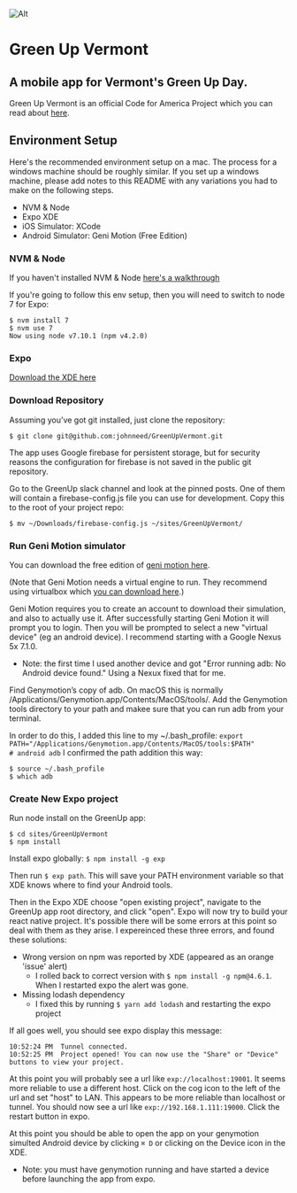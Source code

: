 
![Alt](/assets/images/app.png "Green Up Vermont Logo")
# Green Up Vermont
## A mobile app for Vermont's Green Up Day.
Green Up Vermont is an official Code for America Project which you can read about [here](http://codeforbtv.org/projects/greenup-app).

## Environment Setup
Here's the recommended environment setup on a mac.  The process for a windows machine should be roughly similar.  If you set up a windows machine, please add notes to this README with any variations you had to make on the following steps.

* NVM & Node
* Expo XDE
* iOS Simulator: XCode
* Android Simulator: Geni Motion (Free Edition)

### NVM & Node
If you haven't installed NVM & Node [here's a walkthrough](https://www.taniarascia.com/how-to-install-and-use-node-js-and-npm-mac-and-windows/)

If you're going to follow this env setup, then you will need to switch to node 7 for Expo:
```
$ nvm install 7
$ nvm use 7
Now using node v7.10.1 (npm v4.2.0)
```

### Expo
[Download the XDE here](https://expo.io/tools#xde)

### Download Repository
Assuming you've got git installed, just clone the repository:
```
$ git clone git@github.com:johnneed/GreenUpVermont.git
```

The app uses Google firebase for persistent storage, but for security reasons the configuration for firebase is not saved in the public git repository.

Go to the GreenUp slack channel and look at the pinned posts.  One of them will contain a firebase-config.js file you can use for development.  Copy this to the root of your project repo:
```
$ mv ~/Downloads/firebase-config.js ~/sites/GreenUpVermont/
```

### Run Geni Motion simulator
You can download the free edition of [geni motion here](https://www.genymotion.com/download/).

(Note that Geni Motion needs a virtual engine to run.  They recommend using virtualbox which [you can download here](https://www.virtualbox.org/wiki/Downloads).)

Geni Motion requires you to create an account to download their simulation, and also to actually use it.  After successfully starting Geni Motion it will prompt you to login.  Then you will be prompted to select a new "virtual device" (eg an android device).  I recommend starting with a Google Nexus 5x 7.1.0.
- Note: the first time I used another device and got "Error running adb: No Android device found." Using a Nexux fixed that for me.

Find Genymotion’s copy of adb. On macOS this is normally /Applications/Genymotion.app/Contents/MacOS/tools/. Add the Genymotion tools directory to your path and makee sure that you can run adb from your terminal.

In order to do this, I added this line to my ~/.bash_profile:
`export PATH="/Applications/Genymotion.app/Contents/MacOS/tools:$PATH"         # android adb`
I confirmed the path addition this way:
```
$ source ~/.bash_profile
$ which adb
```

### Create New Expo project

Run node install on the GreenUp app:
```
$ cd sites/GreenUpVermont
$ npm install
```

Install expo globally:
`$ npm install -g exp`

Then run `$ exp path`. This will save your PATH environment variable so that XDE knows where to find your Android tools.

Then in the Expo XDE choose "open existing project", navigate to the GreenUp app root directory, and click "open".  Expo will now try to build your react native project. It's possible there will be some errors at this point so deal with them as they arise.  I expereinced these three errors, and found these solutions:
- Wrong version on npm was reported by XDE (appeared as an orange 'issue' alert)
  - I rolled back to correct version with `$ npm install -g npm@4.6.1`.  When I restarted expo the alert was gone.
- Missing lodash dependency
  - I fixed this by running `$ yarn add lodash` and restarting the expo project

If all goes well, you should see expo display this message:
```
10:52:24 PM  Tunnel connected.
10:52:25 PM  Project opened! You can now use the "Share" or "Device" buttons to view your project.
```
At this point you will probably see a url like `exp://localhost:19001`.  It seems more reliable to use a different host.  Click on the cog icon to the left of the url and set "host" to LAN.  This appears to be more reliable than localhost or tunnel.  You should now see a url like `exp://192.168.1.111:19000`. Click the restart button in expo.

At this point you should be able to open the app on your genymotion simulted Android device by clicking `⌘ D` or clicking on the Device icon in the XDE.  
- Note: you must have genymotion running and have started a device before launching the app from expo.
